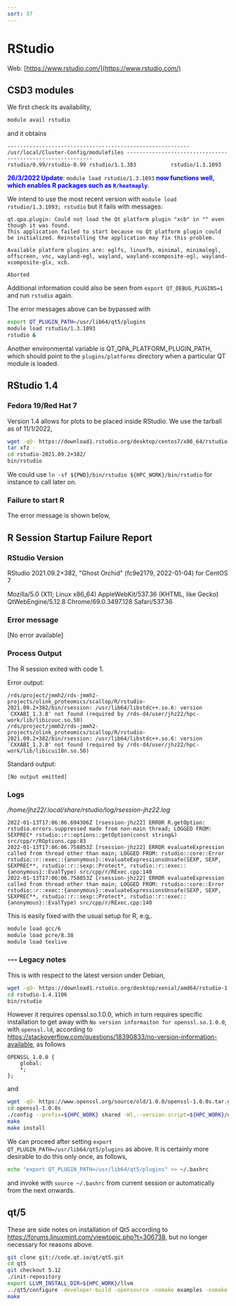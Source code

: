 ```yaml
---
sort: 37
---
```


# RStudio

Web: [https://www.rstudio.com/](https://www.rstudio.com/)

## CSD3 modules

We first check its availability,

```bash
module avail rstudio
```

and it obtains

```
---------------------------------------------------------- /usr/local/Cluster-Config/modulefiles -----------------------------------------------------------
rstudio/0.99/rstudio-0.99 rstudio/1.1.383           rstudio/1.3.1093
```

<font color="blue"><b>26/3/2022 Update</b></font>: `module load rstudio/1.3.1093` <font color="blue"><b>now functions well, which enables R packages such as `R/heatmaply`</b></font>.

We intend to use the most recent version with `module load rstudio/1.3.1093; rstudio` but it fails with messages:

```
qt.qpa.plugin: Could not load the Qt platform plugin "xcb" in "" even though it was found.
This application failed to start because no Qt platform plugin could be initialized. Reinstalling the application may fix this problem.

Available platform plugins are: eglfs, linuxfb, minimal, minimalegl, offscreen, vnc, wayland-egl, wayland, wayland-xcomposite-egl, wayland-xcomposite-glx, xcb.

Aborted
```

Additional information could also be seen from `export QT_DEBUG_PLUGINS=1` and run `rstudio` again.

The error messages above can be bypassed with

```bash
export QT_PLUGIN_PATH=/usr/lib64/qt5/plugins
module load rstudio/1.3.1093
rstudio &
```

Another environmental variable is QT_QPA_PLATFORM_PLUGIN_PATH, which should point to the `plugins/platforms` directory when a particular QT module is loaded.

## RStudio 1.4

### Fedora 19/Red Hat 7

Version 1.4 allows for plots to be placed inside RStudio. We use the tarball as of 11/1/2022,

```bash
wget -qO- https://download1.rstudio.org/desktop/centos7/x86_64/rstudio-2021.09.2-382-x86_64-fedora.tar.gz | \
tar xfz -
cd rstudio-2021.09.2+382/
bin/rstudio
```

We could use `ln -sf ${PWD}/bin/rstudio ${HPC_WORK}/bin/rstudio` for instance to call later on.

### Failure to start R

The error message is shown below,

## R Session Startup Failure Report

### RStudio Version

RStudio 2021.09.2+382, "Ghost Orchid" (fc9e2179, 2022-01-04) for CentOS 7

Mozilla/5.0 (X11; Linux x86_64) AppleWebKit/537.36 (KHTML, like Gecko) QtWebEngine/5.12.8 Chrome/69.0.3497.128 Safari/537.36

### Error message

[No error available]

### Process Output

The R session exited with code 1.

Error output:

```
/rds/project/jmmh2/rds-jmmh2-projects/olink_proteomics/scallop/R/rstudio-2021.09.2+382/bin/rsession: /usr/lib64/libstdc++.so.6: version `CXXABI_1.3.8' not found (required by /rds-d4/user/jhz22/hpc-work/lib/libicuuc.so.50)
/rds/project/jmmh2/rds-jmmh2-projects/olink_proteomics/scallop/R/rstudio-2021.09.2+382/bin/rsession: /usr/lib64/libstdc++.so.6: version `CXXABI_1.3.8' not found (required by /rds-d4/user/jhz22/hpc-work/lib/libicui18n.so.50)

```

Standard output:

```
[No output emitted]
```

### Logs

_/home/jhz22/.local/share/rstudio/log/rsession-jhz22.log_

```
2022-01-13T17:06:06.694306Z [rsession-jhz22] ERROR R.getOption: rstudio.errors.suppressed made from non-main thread; LOGGED FROM: SEXPREC* rstudio::r::options::getOption(const string&) src/cpp/r/ROptions.cpp:83
2022-01-13T17:06:06.758853Z [rsession-jhz22] ERROR evaluateExpression called from thread other than main; LOGGED FROM: rstudio::core::Error rstudio::r::exec::{anonymous}::evaluateExpressionsUnsafe(SEXP, SEXP, SEXPREC**, rstudio::r::sexp::Protect*, rstudio::r::exec::{anonymous}::EvalType) src/cpp/r/RExec.cpp:140
2022-01-13T17:06:06.758853Z [rsession-jhz22] ERROR evaluateExpression called from thread other than main; LOGGED FROM: rstudio::core::Error rstudio::r::exec::{anonymous}::evaluateExpressionsUnsafe(SEXP, SEXP, SEXPREC**, rstudio::r::sexp::Protect*, rstudio::r::exec::{anonymous}::EvalType) src/cpp/r/RExec.cpp:140

```

This is easily fixed with the usual setup for R, e.g,.

```bash
module load gcc/6
module load pcre/8.38
module load texlive
```

### --- Legacy notes

This is with respect to the latest version under Debian,

```bash
wget -qO- https://download1.rstudio.org/desktop/xenial/amd64/rstudio-1.4.1106-amd64-debian.tar.gz | tar xfz -
cd rstudio-1.4.1106
bin/rstudio
```

However it requires openssl.so.1.0.0, which in turn requires specific installation to get away with `No version informaiton for openssl.so.1.0.0`, with `openssl.ld`, according to https://stackoverflow.com/questions/18390833/no-version-information-available, as follows

```
OPENSSL_1.0.0 {
    global:
    *;
};
```

and

```bash
wget -qO- https://www.openssl.org/source/old/1.0.0/openssl-1.0.0s.tar.gz | tar xfz -
cd openssl-1.0.0s
./config --prefix=${HPC_WORK} shared -Wl,--version-script=${HPC_WORK}/openssl-1.0.0s/openssl.ld
make
make install
```

We can proceed after setting `export QT_PLUGIN_PATH=/usr/lib64/qt5/plugins` as above. It is certainly more desirable to do this only once, as follows,

```bash
echo "export QT_PLUGIN_PATH=/usr/lib64/qt5/plugins" >> ~/.bashrc
```

and invoke with `source ~/.bashrc` from current session or automatically from the next onwards.

## qt/5

These are side notes on installation of Qt5 according to https://forums.linuxmint.com/viewtopic.php?t=306738, but no longer necessary for reasons above.

```bash
git clone git://code.qt.io/qt/qt5.git
cd qt5
git checkout 5.12
./init-repository
export LLVM_INSTALL_DIR=${HPC_WORK}/llvm
../qt5/configure -developer-build -opensource -nomake examples -nomake tests
make
```
